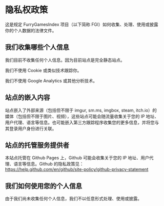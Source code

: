 # 隐私权政策

这是规定 FurryGamesIndex 项目（以下简称 FGI）如何收集、处理、使用或披露你的个人数据的法律文件。

## 我们收集哪些个人信息

我们目前不收集任何个人信息。因为目前站点是完全静态站点。

我们不使用 Cookie 或类似技术跟踪你。

我们不使用 Google Analytics 或其他分析技术。

## 站点的嵌入内容

站点嵌入了外部来源（包括但不限于 imgur, sm.ms, imgbox, steam, itch.io）的媒体（包括但不限于图片、视频），这些站点可能会随流量收集关于您的 IP 地址、用户代理、语言等信息。也可能嵌入第三方跟踪程序收集您的更多信息，并将您与其登录用户身份进行关联。

## 站点的托管服务提供者

本站点托管在 Github Pages 上，Github 可能会收集关于您的 IP 地址、用户代理、语言等信息。Github 的隐私政策见：https://help.github.com/en/github/site-policy/github-privacy-statement

## 我们如何使用您的个人信息

由于我们尚未收集任何个人信息，我们不以任意形式处理、使用或披露。
